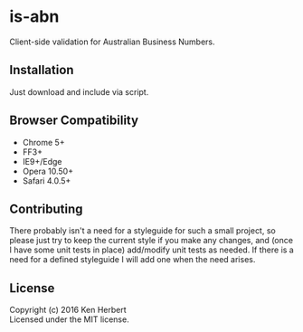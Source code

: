 # is-abn

Client-side validation for Australian Business Numbers.

## Installation

Just download and include via script.

## Browser Compatibility
- Chrome 5+
- FF3+
- IE9+/Edge
- Opera 10.50+
- Safari 4.0.5+

## Contributing
There probably isn't a need for a styleguide for such a small project, so please just try to keep the current style if you make any changes, and (once I have some unit tests in place) add/modify unit tests as needed.
If there is a need for a defined styleguide I will add one when the need arises.

## License
Copyright (c) 2016 Ken Herbert  
Licensed under the MIT license.

